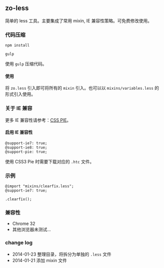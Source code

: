 ## zo-less

简单的 less 工具。主要集成了常用 mixin, IE 兼容性策略。可免费修改使用。

### 代码压缩

	npm install

	gulp

使用 `gulp` 压缩代码。

#### 使用

将 `zo.less` 引入即可将所有的 `mixin` 引入。也可以以 `mixins/variables.less` 的形式引入使用。

### 关于 IE 兼容

更多 IE 兼容性请参考：[CSS PIE](http://css3pie.com/)。

#### 启用 IE 兼容性

```less
@support-ie7: true;
@support-ie8: true;
@support-pie: true;
```

使用 CSS3 Pie 时需要下载对应的 `.htc` 文件。

### 示例

```less
@import "mixins/clearfix.less";
@support-ie7: true;

.clearfix();
```

### 兼容性

- Chrome 32
- 其他浏览器未测试...

### change log

- 2014-01-23 整理目录，将拆分为单独的 `.less` 文件
- 2014-01-21 添加 mixin 文件